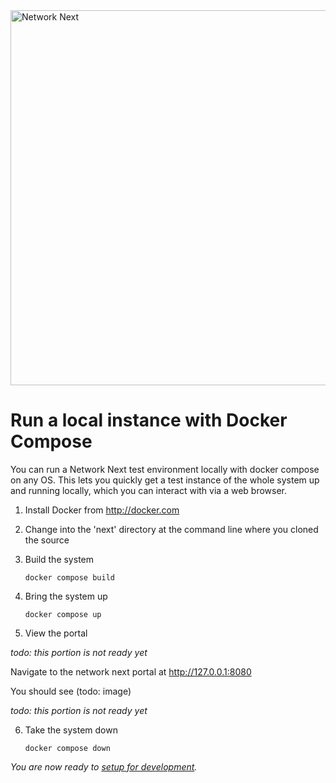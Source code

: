 <img src="https://static.wixstatic.com/media/799fd4_0512b6edaeea4017a35613b4c0e9fc0b~mv2.jpg/v1/fill/w_1200,h_140,al_c,q_80,usm_0.66_1.00_0.01/networknext_logo_colour_black_RGB_tightc.jpg" alt="Network Next" width="600"/>

<br>

# Run a local instance with Docker Compose

You can run a Network Next test environment locally with docker compose on any OS. This lets you quickly get a test instance of the whole system up and running locally, which you can interact with via a web browser.

1. Install Docker from http://docker.com

2. Change into the 'next' directory at the command line where you cloned the source

3. Build the system

   `docker compose build`

4. Bring the system up

   `docker compose up`

5. View the portal

_todo: this portion is not ready yet_

Navigate to the network next portal at http://127.0.0.1:8080

You should see (todo: image)

_todo: this portion is not ready yet_

6. Take the system down

   `docker compose down`

_You are now ready to [setup for development](setup_for_development.md)._
